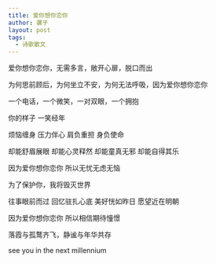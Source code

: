 ```yaml
---
title: 爱你想你恋你
author: 骡子
layout: post
tags:
  - 诗歌散文
---
```


爱你想你恋你，无需多言，敞开心扉，脱口而出

为何思前顾后，为何坐立不安，为何无法呼吸，因为爱你想你恋你

一个电话，一个微笑，一对双眼，一个拥抱

你的样子 一笑经年


烦恼缠身 压力伴心 肩负重担 身负使命

却能舒眉展眼 却能心灵释然 却能童真无邪 却能自得其乐

因为爱你想你恋你 所以无忧无虑无恼

为了保护你，我将毁灭世界


往事眼前而过 回忆驻扎心底 美好恍如昨日 愿望近在明朝

因为爱你想你恋你 所以相信期待憧憬

落霞与孤鹜齐飞，静谧与年华共存

see you in the next millennium
